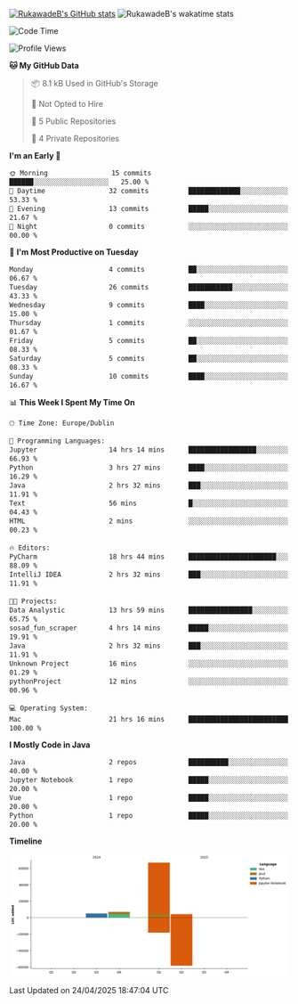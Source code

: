 
[![RukawadeB's GitHub stats](https://github-readme-stats.vercel.app/api?username=RukawadeB&hide=prs&show_icons=true&theme=omni)](https://github.com/anuraghazra/github-readme-stats)
![RukawadeB's wakatime stats](https://github-readme-stats.vercel.app/api/wakatime?username=RukawadeB)

<!--START_SECTION:waka-->
![Code Time](http://img.shields.io/badge/Code%20Time-436%20hrs%2014%20mins-blue)

![Profile Views](http://img.shields.io/badge/Profile%20Views-13-blue)

**🐱 My GitHub Data** 

> 📦 8.1 kB Used in GitHub's Storage 
 > 
> 🚫 Not Opted to Hire
 > 
> 📜 5 Public Repositories 
 > 
> 🔑 4 Private Repositories 
 > 
**I'm an Early 🐤** 

```text
🌞 Morning                15 commits          ██████░░░░░░░░░░░░░░░░░░░   25.00 % 
🌆 Daytime                32 commits          █████████████░░░░░░░░░░░░   53.33 % 
🌃 Evening                13 commits          █████░░░░░░░░░░░░░░░░░░░░   21.67 % 
🌙 Night                  0 commits           ░░░░░░░░░░░░░░░░░░░░░░░░░   00.00 % 
```
📅 **I'm Most Productive on Tuesday** 

```text
Monday                   4 commits           ██░░░░░░░░░░░░░░░░░░░░░░░   06.67 % 
Tuesday                  26 commits          ███████████░░░░░░░░░░░░░░   43.33 % 
Wednesday                9 commits           ████░░░░░░░░░░░░░░░░░░░░░   15.00 % 
Thursday                 1 commits           ░░░░░░░░░░░░░░░░░░░░░░░░░   01.67 % 
Friday                   5 commits           ██░░░░░░░░░░░░░░░░░░░░░░░   08.33 % 
Saturday                 5 commits           ██░░░░░░░░░░░░░░░░░░░░░░░   08.33 % 
Sunday                   10 commits          ████░░░░░░░░░░░░░░░░░░░░░   16.67 % 
```


📊 **This Week I Spent My Time On** 

```text
🕑︎ Time Zone: Europe/Dublin

💬 Programming Languages: 
Jupyter                  14 hrs 14 mins      █████████████████░░░░░░░░   66.93 % 
Python                   3 hrs 27 mins       ████░░░░░░░░░░░░░░░░░░░░░   16.29 % 
Java                     2 hrs 32 mins       ███░░░░░░░░░░░░░░░░░░░░░░   11.91 % 
Text                     56 mins             █░░░░░░░░░░░░░░░░░░░░░░░░   04.43 % 
HTML                     2 mins              ░░░░░░░░░░░░░░░░░░░░░░░░░   00.23 % 

🔥 Editors: 
PyCharm                  18 hrs 44 mins      ██████████████████████░░░   88.09 % 
IntelliJ IDEA            2 hrs 32 mins       ███░░░░░░░░░░░░░░░░░░░░░░   11.91 % 

🐱‍💻 Projects: 
Data Analystic           13 hrs 59 mins      ████████████████░░░░░░░░░   65.75 % 
sosad_fun_scraper        4 hrs 14 mins       █████░░░░░░░░░░░░░░░░░░░░   19.91 % 
Java                     2 hrs 32 mins       ███░░░░░░░░░░░░░░░░░░░░░░   11.91 % 
Unknown Project          16 mins             ░░░░░░░░░░░░░░░░░░░░░░░░░   01.29 % 
pythonProject            12 mins             ░░░░░░░░░░░░░░░░░░░░░░░░░   00.96 % 

💻 Operating System: 
Mac                      21 hrs 16 mins      █████████████████████████   100.00 % 
```

**I Mostly Code in Java** 

```text
Java                     2 repos             ██████████░░░░░░░░░░░░░░░   40.00 % 
Jupyter Notebook         1 repo              █████░░░░░░░░░░░░░░░░░░░░   20.00 % 
Vue                      1 repo              █████░░░░░░░░░░░░░░░░░░░░   20.00 % 
Python                   1 repo              █████░░░░░░░░░░░░░░░░░░░░   20.00 % 
```



**Timeline**

![Lines of Code chart](https://raw.githubusercontent.com/RukawadeB/RukawadeB/main/assets/bar_graph.png)


 Last Updated on 24/04/2025 18:47:04 UTC
<!--END_SECTION:waka-->



